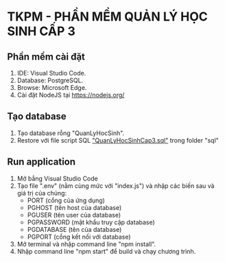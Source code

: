 # TKPM - PHẦN MỀM QUẢN LÝ HỌC SINH CẤP 3


## Phần mềm cài đặt
1. IDE: Visual Studio Code.
2. Database: PostgreSQL.
3. Browse: Microsoft Edge.
4. Cài đặt NodeJS tại https://nodejs.org/

## Tạo database
1. Tạo database rỗng "QuanLyHocSinh".
2. Restore với file script SQL ["QuanLyHocSinhCap3.sql"](sql/QuanLyHocSinhCap3.sql#section) trong folder "sql"

## Run application
1. Mở bẳng Visual Studio Code
2. Tạo file ".env" (nằm cùng mức với "index.js") và nhập các biến sau và giá trị của chúng:
   - PORT (cổng của ứng dụng)
   - PGHOST (tên host của database)
   - PGUSER (tên user của database)
   - PGPASSWORD (mật khẩu truy cập database)
   - PGDATABASE (tên của database)
   - PGPORT (cổng kết nối với database)
3. Mở terminal và nhập command line "npm install".
4. Nhập command line "npm start" để build và chạy chương trình.
